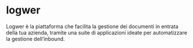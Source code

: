 # logwer
Logwer è la piattaforma che facilita la gestione dei documenti in entrata della tua azienda, tramite una suite di applicazioni ideate per automatizzare la gestione dell’inbound.
